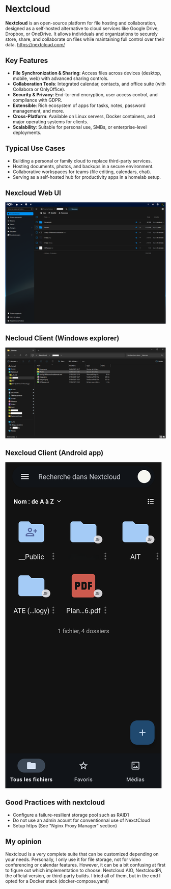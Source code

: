 # Nextcloud

**Nextcloud** is an open-source platform for file hosting and collaboration, designed as a self-hosted alternative to cloud services like Google Drive, Dropbox, or OneDrive. It allows individuals and organizations to securely store, share, and collaborate on files while maintaining full control over their data. https://nextcloud.com/

## Key Features
- **File Synchronization & Sharing**: Access files across devices (desktop, mobile, web) with advanced sharing controls.
- **Collaboration Tools**: Integrated calendar, contacts, and office suite (with Collabora or OnlyOffice).
- **Security & Privacy**: End-to-end encryption, user access control, and compliance with GDPR.
- **Extensible**: Rich ecosystem of apps for tasks, notes, password management, and more.
- **Cross-Platform**: Available on Linux servers, Docker containers, and major operating systems for clients.
- **Scalability**: Suitable for personal use, SMBs, or enterprise-level deployments.

## Typical Use Cases
- Building a personal or family cloud to replace third-party services.
- Hosting documents, photos, and backups in a secure environment.
- Collaborative workspaces for teams (file editing, calendars, chat).
- Serving as a self-hosted hub for productivity apps in a homelab setup.

## Nexcloud Web UI
![Nexcloud Web UI](image.png)

## Necloud Client (Windows explorer)
![alt text](image-2.png)

## Nexcloud Client (Android app)
![alt text](Screenshot_Nextcloud.png)

## Good Practices with nextcloud
- Configure a failure-resilient storage pool such as RAID1
- Do not use an admin acount for conventionnal use of NexctCloud
- Setup https (See "Nginx Proxy Manager" section)

## My opinion
Nextcloud is a very complete suite that can be customized depending on your needs. Personally, I only use it for file storage, not for video conferencing or calendar features. 
However, it can be a bit confusing at first to figure out which implementation to choose: Nextcloud AIO, NextcloudPi, the official version, or third-party builds. I tried all of them, but in the end I opted for a Docker stack (docker-compose.yaml)